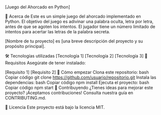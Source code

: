 [Juego del Ahorcado en Python]


🧭 Acerca de
Este es un simple juego del ahorcado implementado en Python. El objetivo del juego es adivinar una palabra oculta, letra por letra, antes de que se agoten los intentos. El jugador tiene un número limitado de intentos para acertar las letras de la palabra secreta.

[Nombre de tu proyecto] es [una breve descripción del proyecto y su propósito principal].

🛠 Tecnologías utilizadas
[Tecnología 1]
[Tecnología 2]
[Tecnología 3]
📝 Requisitos
Asegúrate de tener instalado:

[Requisito 1]
[Requisito 2]
🚀 Cómo empezar
Clona este repositorio:
bash
Copiar código
git clone https://github.com/usuario/repositorio.git
Instala las dependencias:
bash
Copiar código
npm install
Ejecuta el proyecto:
bash
Copiar código
npm start
👫 Contribuyendo
¿Tienes ideas para mejorar este proyecto? ¡Aceptamos contribuciones! Consulta nuestra guía en CONTRIBUTING.md.

📄 Licencia
Este proyecto está bajo la licencia MIT.
